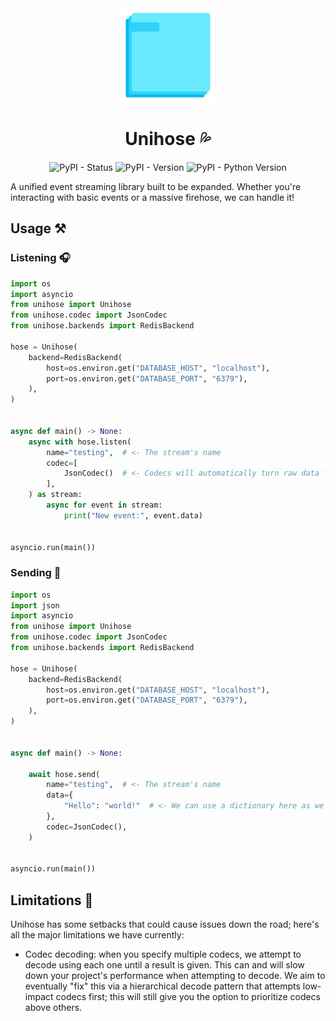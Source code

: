 <div align="center">
    <img src="unihose.png" width="150px">
    <h1>Unihose 💦</h1>
    <p>
    <img alt="PyPI - Status" src="https://img.shields.io/pypi/status/unihose?style=for-the-badge&logoColor=%2300bcf2&labelColor=grey&color=%2300bcf2">
    <img alt="PyPI - Version" src="https://img.shields.io/pypi/v/unihose?style=for-the-badge&logo=pypi&logoColor=%2300bcf2&labelColor=grey&color=%2300bcf2">
    <img alt="PyPI - Python Version" src="https://img.shields.io/pypi/pyversions/unihose?style=for-the-badge&logo=python&logoColor=%2300bcf2&labelColor=grey&color=%2300bcf2">
    </p>
</div>

A unified event streaming library built to be expanded. Whether you're interacting with basic events or a massive firehose, we can handle it! 

## Usage ⚒

### Listening 🎧
```python
import os
import asyncio
from unihose import Unihose
from unihose.codec import JsonCodec
from unihose.backends import RedisBackend

hose = Unihose(
    backend=RedisBackend(
        host=os.environ.get("DATABASE_HOST", "localhost"),
        port=os.environ.get("DATABASE_PORT", "6379"),
    ),
)


async def main() -> None:
    async with hose.listen(
        name="testing",  # <- The stream's name
        codec=[
            JsonCodec()  # <- Codecs will automatically turn raw data from the stream into nice fancy objects
        ], 
    ) as stream:
        async for event in stream:
            print("New event:", event.data)


asyncio.run(main())
```

### Sending 💬

```python
import os
import json
import asyncio
from unihose import Unihose
from unihose.codec import JsonCodec
from unihose.backends import RedisBackend

hose = Unihose(
    backend=RedisBackend(
        host=os.environ.get("DATABASE_HOST", "localhost"),
        port=os.environ.get("DATABASE_PORT", "6379"),
    ),
)


async def main() -> None:

    await hose.send(
        name="testing",  # <- The stream's name
        data={
            "Hello": "world!"  # <- We can use a dictionary here as we're using the JSON codec
        },
        codec=JsonCodec(),
    )


asyncio.run(main())
```

## Limitations 🐞

Unihose has some setbacks that could cause issues down the road; here's all the major limitations we have currently:

 - Codec decoding: when you specify multiple codecs, we attempt to decode using each one until a result is given. This can and will slow down your project's performance when attempting to decode. We aim to eventually "fix" this via a hierarchical decode pattern that attempts low-impact codecs first; this will still give you the option to prioritize codecs above others.